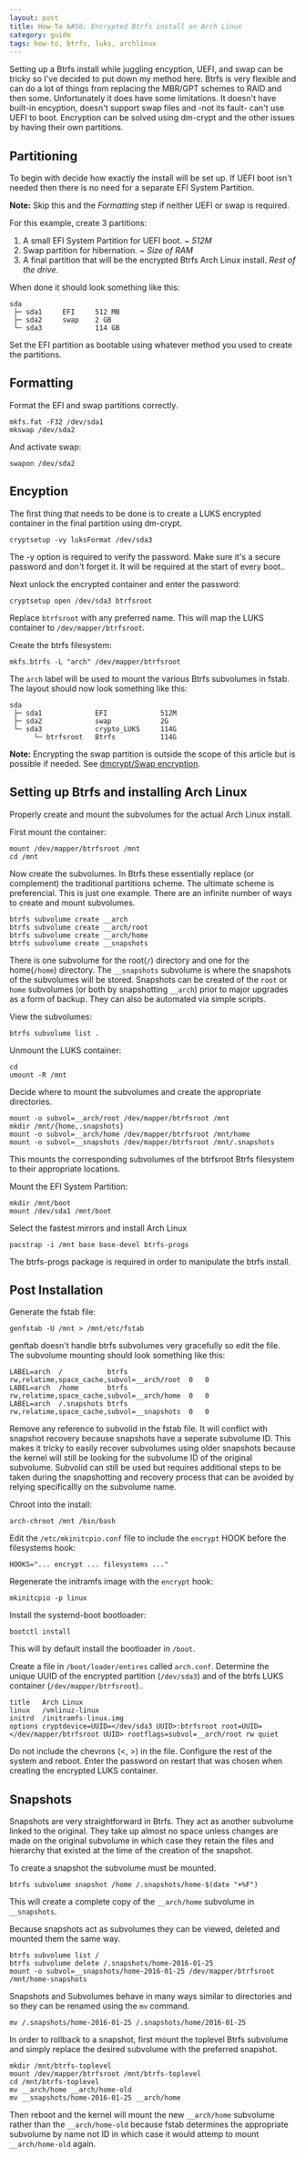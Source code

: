 ```yaml
---
layout: post
title: How-To &#58; Encrypted Btrfs install on Arch Linux
category: guide
tags: how-to, btrfs, luks, archlinux
---
```

Setting up a Btrfs install while juggling encyption, UEFI, and swap can be tricky so I've decided to put down my method here. Btrfs is very flexible and can do a lot of things from replacing the MBR/GPT schemes to RAID and then some. Unfortunately it does have some limitations. It doesn't have built-in encyption, doesn't support swap files and -not its fault- can't use UEFI to boot. Encryption can be solved using dm-crypt and the other issues by having their own partitions.

## Partitioning
To begin with decide how exactly the install will be set up. If UEFI boot isn't needed then there is no need for a separate EFI System Partition.

**Note:** Skip this and the *Formatting* step if neither UEFI or swap is required.

For this example, create 3 partitions:

1. A small EFI System Partition for UEFI boot. *~ 512M*  
2. Swap partition for hibernation. *~ Size of RAM*  
3. A final partition that will be the encrypted Btrfs Arch Linux install. *Rest of the drive.*  

When done it should look something like this:

    sda
     ├─ sda1     EFI     512 MB
     ├─ sda2     swap    2 GB
     └─ sda3             114 GB

Set the EFI partition as bootable using whatever method you used to create the partitions.

## Formatting
Format the EFI and swap partitions correctly.

    mkfs.fat -F32 /dev/sda1
    mkswap /dev/sda2

And activate swap:

    swapon /dev/sda2

## Encyption
The first thing that needs to be done is to create a LUKS encrypted container in the final partition using dm-crypt.

    cryptsetup -vy luksFormat /dev/sda3

The -y option is required to verify the password. Make sure it's a secure password and don't forget it. It will be required at the start of every boot..

Next unlock the encrypted container and enter the password:

    cryptsetup open /dev/sda3 btrfsroot

Replace `btrfsroot` with any preferred name. This will map the LUKS container to `/dev/mapper/btrfsroot`.

Create the btrfs filesystem:

    mkfs.btrfs -L "arch" /dev/mapper/btrfsroot

The `arch` label will be used to mount the various Btrfs subvolumes in fstab. The layout should now look something like this:

    sda
     ├─ sda1             EFI             512M
     ├─ sda2             swap            2G
     └─ sda3             crypto_LUKS     114G
          └─ btrfsroot   Btrfs           114G

**Note:** Encrypting the swap partition is outside the scope of this article but is possible if needed. See [dmcrypt/Swap encryption](https://wiki.archlinux.org/index.php/Dm-crypt/Swap_encryption).

## Setting up Btrfs and installing Arch Linux
Properly create and mount the subvolumes for the actual Arch Linux install.

First mount the container:

    mount /dev/mapper/btrfsroot /mnt
    cd /mnt

Now create the subvolumes. In Btrfs these essentially replace (or complement) the traditional partitions scheme. The ultimate scheme is preferencial. This is just one example. There are an infinite number of ways to create and mount subvolumes.

    btrfs subvolume create __arch
    btrfs subvolume create __arch/root
    btrfs subvolume create __arch/home
    btrfs subvolume create __snapshots

There is one subvolume for the root(`/`) directory and one for the home(`/home`) directory. The `__snapshots` subvolume is where the snapshots of the subvolumes will be stored. Snapshots can be created of the `root` or `home` subvolumes (or both by snapshotting `__arch`) prior to major upgrades as a form of backup. They can also be automated via simple scripts.

View the subvolumes:

    btrfs subvolume list .

Unmount the LUKS container:

    cd
    umount -R /mnt

Decide where to mount the subvolumes and create the appropriate directories.

    mount -o subvol=__arch/root /dev/mapper/btrfsroot /mnt
    mkdir /mnt/{home,.snapshots}
    mount -o subvol=__arch/home /dev/mapper/btrfsroot /mnt/home
    mount -o subvol=__snapshots /dev/mapper/btrfsroot /mnt/.snapshots

This mounts the corresponding subvolumes of the btrfsroot Btrfs filesystem to their appropriate locations.

Mount the EFI System Partition:

    mkdir /mnt/boot
    mount /dev/sda1 /mnt/boot

Select the fastest mirrors and install Arch Linux

    pacstrap -i /mnt base base-devel btrfs-progs

The btrfs-progs package is required in order to manipulate the btrfs install.

## Post Installation
Generate the fstab file:

    genfstab -U /mnt > /mnt/etc/fstab

genftab doesn't handle btrfs subvolumes very gracefully so edit the file. The subvolume mounting should look something like this:

    LABEL=arch  /           btrfs   rw,relatime,space_cache,subvol=__arch/root  0   0
    LABEL=arch  /home       btrfs   rw,relatime,space_cache,subvol=__arch/home  0   0
    LABEL=arch  /.snapshots btrfs   rw,relatime,space_cache,subvol=__snapshots  0   0

Remove any reference to subvolid in the fstab file. It will conflict with snapshot recovery because snapshots have a seperate subvolume ID. This makes it tricky to easily recover subvolumes using older snapshots because the kernel will still be looking for the subvolume ID of the original subvolume. Subvolid can still be used but requires additional steps to be taken during the snapshotting and recovery process that can be avoided by relying specificallly on the subvolume name.

Chroot into the install:

    arch-chroot /mnt /bin/bash

Edit the `/etc/mkinitcpio.conf` file to include the `encrypt` HOOK before the filesystems hook:

    HOOKS="... encrypt ... filesystems ..."

Regenerate the initramfs image with the `encrypt` hook:

    mkinitcpio -p linux

Install the systemd-boot bootloader:

    bootctl install

This will by default install the bootloader in `/boot`.

Create a file in `/boot/loader/entires` called `arch.conf`. Determine the unique UUID of the encrypted partition (`/dev/sda3`) and of the btrfs LUKS container (`/dev/mapper/btrfsroot`)..

    title   Arch Linux
    linux   /vmlinuz-linux
    initrd  /initramfs-linux.img
    options cryptdevice=UUID=</dev/sda3 UUID>:btrfsroot root=UUID=</dev/mapper/btrfsroot UUID> rootflags=subvol=__arch/root rw quiet

Do not include the chevrons (<, >) in the file. Configure the rest of the system and reboot. Enter the password on restart that was chosen when creating the encrypted LUKS container.

## Snapshots
Snapshots are very straightforward in Btrfs. They act as another subvolume linked to the original. They take up almost no space unless changes are made on the original subvolume in which case they retain the files and hierarchy that existed at the time of the creation of the snapshot.

To create a snapshot the subvolume must be mounted.

    btrfs subvolume snapshot /home /.snapshots/home-$(date "+%F")

This will create a complete copy of the `__arch/home` subvolume in `__snapshots`.

Because snapshots act as subvolumes they can be viewed, deleted and mounted them the same way.

    btrfs subvolume list /
    btrfs subvolume delete /.snapshots/home-2016-01-25
    mount -o subvol=__snapshots/home-2016-01-25 /dev/mapper/btrfsroot /mnt/home-snapshots

Snapshots and Subvolumes behave in many ways similar to directories and so they can be renamed using the `mv` command.

    mv /.snapshots/home-2016-01-25 /.snapshots/home/2016-01-25

In order to rollback to a snapshot, first mount the toplevel Btrfs subvolume and simply replace the desired subvolume with the preferred snapshot.

    mkdir /mnt/btrfs-toplevel
    mount /dev/mapper/btrfsroot /mnt/btrfs-toplevel
    cd /mnt/btrfs-toplevel
    mv __arch/home __arch/home-old
    mv __snapshots/home-2016-01-25 __arch/home

Then reboot and the kernel will mount the new `__arch/home` subvolume rather than the `__arch/home-old` because fstab determines the appropriate subvolume by name not ID in which case it would attemp to mount `__arch/home-old` again.
